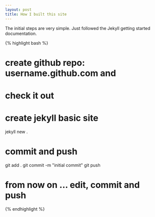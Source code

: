 ```yaml
---
layout: post
title: How I built this site
---
```


The initial steps are very simple.  Just followed the Jekyll getting
started documentation.


{% highlight bash %}

# create github repo: username.github.com and
# check it out

    
# create jekyll basic site
jekyll new .
    
# commit and push
git add .
git commit -m "initial commit"
git push
    
# from now on ... edit, commit and push
{% endhighlight %}

		

